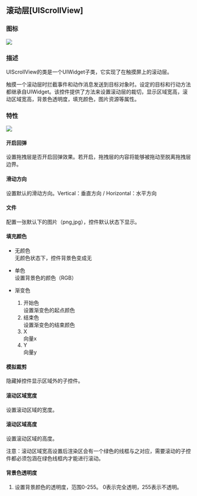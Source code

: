 ## 滚动层[UIScrollView]

### 图标

![](img/3-3-10-img-01.png)</div>

### 描述

UIScrollView的类是一个UIWidget子类，它实现了在触摸屏上的滚动层。

触摸一个滚动层时拦截事件和动作消息发送到目标对象时。设定的目标和行动方法都继承自UIWidget。该控件提供了方法来设置滚动层的裁切，显示区域宽高，滚动区域宽高，背景色透明度，填充颜色，图片资源等属性。

### 特性

![](img/3-3-10-img-02.png)


#### 开启回弹

设置拖拽层是否开启回弹效果。若开启，拖拽层的内容将能够被拖动至脱离拖拽层边界。



#### 滑动方向

设置默认的滑动方向。Vertical：垂直方向 / Horizontal：水平方向

#### 文件

配置一张默认下的图片（png,jpg），控件默认状态下显示。


#### 填充颜色

- 无颜色   
无颜色状态下，控件背景色变成无
- 单色   
设置背景色的颜色（RGB）
- 渐变色   

	1.  开始色  
	设置渐变色的起点颜色
	2.  结束色  
	设置渐变色的结束颜色
	3.  X  
	向量x
	4.  Y  
	向量y

#### 模拟裁剪

隐藏掉控件显示区域外的子控件。



#### 滚动区域宽度

设置滚动区域的宽度。

#### 滚动区域高度

设置滚动区域的高度。

注意：滚动区域宽高设置后渲染区会有一个绿色的线框与之对应，需要滚动的子控件都必须包涵在绿色线框内才能进行滚动。



#### 背景色透明度

1. 设置背景颜色的透明度，范围0-255。 0表示完全透明，255表示不透明。
